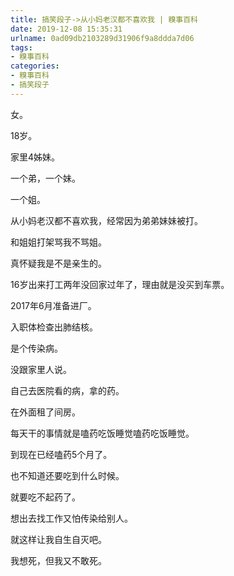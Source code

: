 ```yaml
---
title: 搞笑段子->从小妈老汉都不喜欢我 | 糗事百科
date: 2019-12-08 15:35:31
urlname: 0ad09db2103289d31906f9a8ddda7d06
tags: 
- 糗事百科
categories:
- 糗事百科
- 搞笑段子
---
```

女。

18岁。

家里4姊妹。

一个弟，一个妹。

一个姐。

从小妈老汉都不喜欢我，经常因为弟弟妹妹被打。

和姐姐打架骂我不骂姐。

真怀疑我是不是亲生的。

16岁出来打工两年没回家过年了，理由就是没买到车票。

2017年6月准备进厂。

入职体检查出肺结核。

是个传染病。

没跟家里人说。

自己去医院看的病，拿的药。

在外面租了间房。

每天干的事情就是嗑药吃饭睡觉嗑药吃饭睡觉。

到现在已经嗑药5个月了。

也不知道还要吃到什么时候。

就要吃不起药了。

想出去找工作又怕传染给别人。

就这样让我自生自灭吧。

我想死，但我又不敢死。


